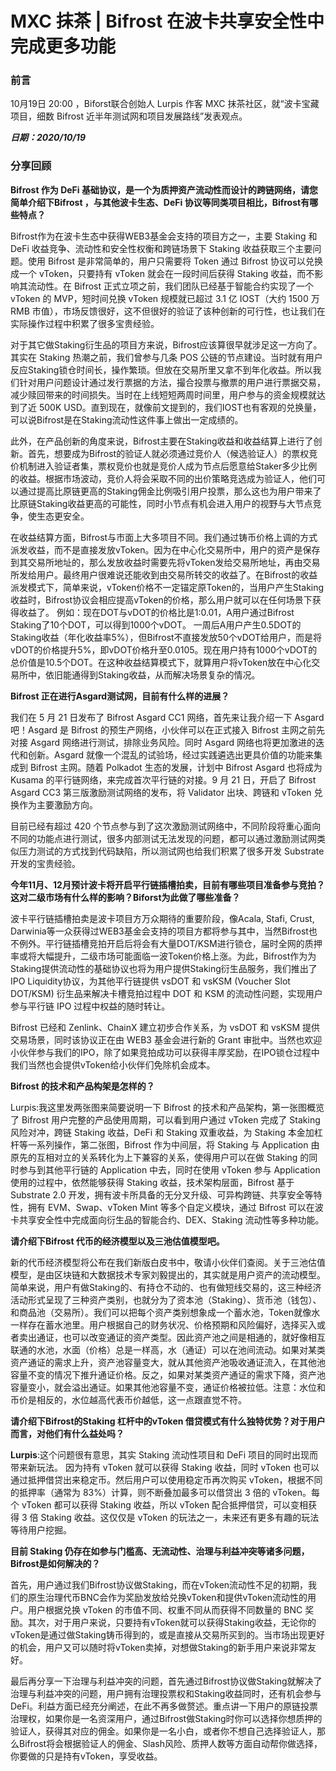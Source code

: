 # MXC 抹茶 | Bifrost 在波卡共享安全性中完成更多功能

### 前言

10月19日 20:00 ，Biforst联合创始人 Lurpis 作客 MXC 抹茶社区，就“波卡宝藏项目，细数 Bifrost 近半年测试网和项目发展路线”发表观点。

***日期：2020/10/19***

### 分享回顾

**Bifrost 作为 DeFi 基础协议，是一个为质押资产流动性而设计的跨链网络，请您简单介绍下Bifrost ，与其他波卡生态、DeFi 协议等同类项目相比，Bifrost有哪些特点？**

Bifrost作为在波卡生态中获得WEB3基金会支持的项目方之一，主要 Staking 和 DeFi 收益竞争、流动性和安全性权衡和跨链场景下 Staking 收益获取三个主要问题。使用 Bifrost 是非常简单的，用户只需要将 Token 通过 Bifrost 协议可以兑换成一个 vToken，只要持有 vToken 就会在一段时间后获得 Staking 收益，而不影响其流动性。在 Bifrost 正式立项之前，我们团队已经基于智能合约实现了一个 vToken 的 MVP，短时间兑换 vToken 规模就已超过 3.1 亿 IOST（大约 1500 万 RMB 市值），市场反馈很好，这不但很好的验证了该种创新的可行性，也让我们在实际操作过程中积累了很多宝贵经验。

对于其它做Staking衍生品的项目方来说，Bifrost应该算很早就涉足这一方向了。其实在 Staking 热潮之前，我们曾参与几条 POS 公链的节点建设。当时就有用户反应Staking锁仓时间长，操作繁琐。但放在交易所里又拿不到年化收益。所以我们针对用户问题设计通过发行票据的方法，撮合投票与撤票的用户进行票据交易，减少赎回带来的时间损失。当时在上线短短两周时间里，用户参与的资金规模就达到了近 500K USD。直到现在，就像前文提到的，我们IOST也有客观的兑换量，可以说Bifrost是在Staking流动性这件事上做出一定成绩的。

此外，在产品创新的角度来说，Bifrost主要在Staking收益和收益结算上进行了创新。首先，想要成为Bifrost的验证人就必须通过竞价人（候选验证人）的票权竞价机制进入验证者集，票权竞价也就是竞价人成为节点后愿意给Staker多少比例的收益。根据市场波动，竞价人将会采取不同的出价策略竞选成为验证人，他们可以通过提高比原链更高的Staking佣金比例吸引用户投票，那么这也为用户带来了比原链Staking收益更高的可能性，同时小节点有机会进入用户的视野与大节点竞争，使生态更安全。

在收益结算方面，Bifrost与市面上大多项目不同。我们通过铸币价格上调的方式派发收益，而不是直接发放vToken。因为在中心化交易所中，用户的资产是保存到其交易所地址的，那么发放收益时需要先将vToken发给交易所地址，再由交易所发给用户。最终用户很难说还能收到由交易所转交的收益了。在Bifrost的收益派发模式下，简单来说，vToken价格不一定锚定原Token的，当用户产生Staking收益时，Bifrost协议会相应提高vToken的价格，那么用户就可以在任何场景下获得收益了。 例如：现在DOT与vDOT的价格比是1:0.01，A用户通过Bifrost Staking了10个DOT，可以得到1000个vDOT。 一周后A用户产生0.5DOT的Staking收益（年化收益率5%），但Bifrost不直接发放50个vDOT给用户，而是将vDOT的价格提升5%，即vDOT价格升至0.0105。现在用户持有1000个vDOT的总价值是10.5个DOT。在这种收益结算模式下，就算用户将vToken放在中心化交易所中，依旧能通得到Staking收益，从而解决场景复杂的情况。

**Bifrost 正在进行Asgard测试网，目前有什么样的进展？**

我们在 5 月 21 日发布了 Bifrost Asgard CC1 网络，首先来让我介绍一下 Asgard 吧！Asgard 是 Bifrost 的预生产网络，小伙伴可以在正式接入 Bifrost 主网之前先对接 Asgard 网络进行测试，排除业务风险。同时 Asgard 网络也将更加激进的迭代和创新。Asgard 就像一个混乱的试验场，经过实践遴选出更具价值的功能来集成到 Bifrost 主网。随着 Polkadot 生态的发展，计划中 Bifrost Asgard 也将成为 Kusama 的平行链网络，来完成首次平行链的对接。9 月 21 日，开启了 Bifrost Asgard CC3 第三版激励测试网络的发布，将 Validator 出块、跨链和 vToken 兑换作为主要激励方向。

目前已经有超过 420 个节点参与到了这次激励测试网络中，不同阶段将重心面向不同的功能点进行测试，很多内部测试无法发现的问题，都可以通过激励测试网类似压力测试的方式找到代码缺陷，所以测试网也给我们积累了很多开发 Substrate 开发的宝贵经验。

**今年11月、12月预计波卡将开启平行链插槽拍卖，目前有哪些项目准备参与竞拍？这对二级市场有什么样的影响？Biforst为此做了哪些准备？**

波卡平行链插槽拍卖是波卡项目方万众期待的重要阶段，像Acala, Stafi, Crust, Darwinia等一众获得过WEB3基金会支持的项目方都将参与其中，当然Bifrost也不例外。平行链插槽竞拍开启后将会有大量DOT/KSM进行锁仓，届时全网的质押率或将大幅提升，二级市场可能面临一波Token价格上涨。为此，Bifrost作为为Staking提供流动性的基础协议也将为用户提供Staking衍生品服务，我们推出了IPO Liquidity协议，为其他平行链提供 vsDOT 和 vsKSM (Voucher Slot DOT/KSM) 衍生品来解决卡槽竞拍过程中 DOT 和 KSM 的流动性问题，实现用户参与平行链 IPO 过程中权益的随时转让。

Bifrost 已经和 Zenlink、ChainX 建立初步合作关系，为 vsDOT 和 vsKSM 提供交易场景，同时该协议正在由 WEB3 基金会进行新的 Grant 审批中。当然也欢迎小伙伴参与我们的IPO，除了如果竞拍成功可以获得丰厚奖励，在IPO锁仓过程中我们当然也会提供vToken给小伙伴们免除机会成本。

**Bifrost 的技术和产品构架是怎样的？**

Lurpis:我这里发两张图来简要说明一下 Bifrost 的技术和产品架构，第一张图概览了 Bifrost 用户完整的产品使用周期，可以看到用户通过 vToken 完成了 Staking 风险对冲，跨链 Staking 收益，DeFi 和 Staking 双重收益，为 Staking 本金加杠杆等一系列操作，第二张图，Bifrost 作为中间层，将 Staking 与 Application 由原先的互相对立的关系转化为上下兼容的关系，使得用户可以在做 Staking 的同时参与到其他平行链的 Application 中去，同时在使用 vToken 参与 Application 使用的过程中，依然能够获得 Staking 收益，技术架构层面，Bifrost 基于 Substrate 2.0 开发，拥有波卡所具备的无分叉升级、可异构跨链、共享安全等特性，拥有 EVM、Swap、vToken Mint 等多个自定义模块，通过 Bifrost 可以在波卡共享安全性中完成面向衍生品的智能合约、DEX、Staking 流动性等多种功能。

**请介绍下Bifrost 代币的经济模型以及三池估值模型吧。**

新的代币经济模型将公布在我们新版白皮书中，敬请小伙伴们查阅。关于三池估值模型，是由区块链和大数据技术专家刘毅提出的，其实就是用户资产的流动模型。简单来说，用户有做Staking的、有持仓不动的、也有做短线交易的，这三种经济活动形式呈现了三种资产类别，也就分为了资本池（Staking）、货币池（钱包）、和商品池（交易所）。我们可以把每个资产类别想象成一个蓄水池，Token就像水一样存在蓄水池里。用户根据自己的财务状况、价格预期和风险偏好，选择买入或者卖出通证，也可以改变通证的资产类型。因此资产池之间是相通的，就好像相互联通的水池，水面（价格）总是一样高，水（通证）可以在池间流动。如果对某类资产通证的需求上升，资产池容量变大，就从其他资产池吸收通证流入，在其他池容量不变的情况下推升通证价格。反之，如果对某类资产通证的需求下降，资产池容量变小，就会溢出通证。如果其他池容量不变，通证价格被拉低。注意：水位和币价是相反的，水位越高代表币价越低，这一点跟直觉不符。

**请介绍下Bifrost的Staking 杠杆中的vToken 借贷模式有什么独特优势？对于用户而言，对他们有什么益处吗？**

**Lurpis**:这个问题很有意思，其实 Staking 流动性项目和 DeFi 项目的同时出现而带来新玩法。 因为持有 vToken 就可以获得 Staking 收益，同时 vToken 也可以通过抵押借贷出来稳定币。然后用户可以使用稳定币再次购买 vToken，根据不同的抵押率（通常为 83%）计算，则不断叠加最多可以借贷出 3 倍的 vToken。每个 vToken 都可以获得 Staking 收益，所以 vToken 配合抵押借贷，可以变相获得 3 倍 Staking 收益。这仅仅是 vToken 的玩法之一，未来还有更多有趣的玩法等待用户挖掘。

**目前 Staking 仍存在如参与门槛高、无流动性、治理与利益冲突等诸多问题，Bifrost是如何解决的？**

首先，用户通过我们Bifrost协议做Staking，而在vToken流动性不足的初期，我们的原生治理代币BNC会作为奖励发放给兑换vToken和提供vToken流动性的用户。用户根据兑换 vToken 的市值不同、权重不同从而获得不同数量的 BNC 奖励。其次，对于用户来说，只要持有vToken就可以获得Staking收益，无论你的vToken是通过做Staking铸币得到的，或是直接从交易所买到的。当市场出现更好的机会，用户又可以随时将vToken卖掉，对想做Staking的新手用户来说非常友好。

最后再分享一下治理与利益冲突的问题，首先通过Bifrost协议做Staking就解决了治理与利益冲突的问题，用户拥有治理投票权和Staking收益同时，还有机会参与DeFi。利益方面已经充分阐述，在此不再多做赘述。重点讲一下用户的原链投票治理权，如果你是一名资深用户，通过Bifrost做Staking时你可以选择你想质押的验证人，获得其对应的佣金。如果你是一名小白，或者你不想自己选择验证人，那么Bifrost将会根据验证人的佣金、Slash风险、质押人数等方面自动帮你做选择，你要做的只是持有vToken，享受收益。